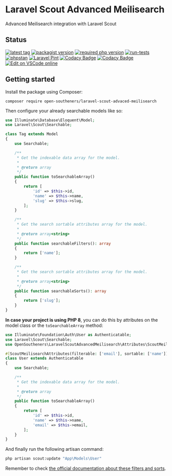 # Laravel Scout Advanced Meilisearch

Advanced Meilisearch integration with Laravel Scout

## Status

[![latest tag](https://img.shields.io/github/v/tag/open-southeners/laravel-scout-advaced-meilisearch?label=latest&sort=semver)](https://github.com/open-southeners/laravel-scout-advaced-meilisearch/releases/latest) [![packagist version](https://img.shields.io/packagist/v/open-southeners/laravel-scout-advaced-meilisearch)](https://packagist.org/packages/open-southeners/laravel-scout-advaced-meilisearch) [![required php version](https://img.shields.io/packagist/php-v/open-southeners/laravel-scout-advaced-meilisearch)](https://www.php.net/supported-versions.php) [![run-tests](https://github.com/open-southeners/laravel-scout-advaced-meilisearch/actions/workflows/tests.yml/badge.svg?branch=main)](https://github.com/open-southeners/laravel-scout-advaced-meilisearch/actions/workflows/tests.yml) [![phpstan](https://github.com/open-southeners/laravel-scout-advaced-meilisearch/actions/workflows/phpstan.yml/badge.svg)](https://github.com/open-southeners/laravel-scout-advaced-meilisearch/actions/workflows/phpstan.yml) [![Laravel Pint](https://img.shields.io/badge/code%20style-pint-orange?logo=laravel)](https://github.com/open-southeners/laravel-scout-advaced-meilisearch/actions/workflows/pint.yml) [![Codacy Badge](https://app.codacy.com/project/badge/Grade/63c83ba040444c1197fcf09c091b995a)](https://www.codacy.com/gh/open-southeners/laravel-scout-advaced-meilisearch/dashboard?utm_source=github.com&amp;utm_medium=referral&amp;utm_content=open-southeners/laravel-scout-advaced-meilisearch&amp;utm_campaign=Badge_Grade) [![Codacy Badge](https://app.codacy.com/project/badge/Coverage/63c83ba040444c1197fcf09c091b995a)](https://www.codacy.com/gh/open-southeners/laravel-scout-advaced-meilisearch/dashboard?utm_source=github.com&utm_medium=referral&utm_content=open-southeners/laravel-scout-advaced-meilisearch&utm_campaign=Badge_Coverage) [![Edit on VSCode online](https://img.shields.io/badge/vscode-edit%20online-blue?logo=visualstudiocode)](https://vscode.dev/github/open-southeners/laravel-scout-advaced-meilisearch)

## Getting started

Install the package using Composer:

```
composer require open-southeners/laravel-scout-advaced-meilisearch
```

Then configure your already searchable models like so:

```php
use Illuminate\Database\Eloquent\Model;
use Laravel\Scout\Searchable;

class Tag extends Model
{
    use Searchable;

    /**
     * Get the indexable data array for the model.
     *
     * @return array
     */
    public function toSearchableArray()
    {
        return [
            'id' => $this->id,
            'name' => $this->name,
            'slug' => $this->slug,
        ];
    }

    /**
     * Get the search sortable attributes array for the model.
     *
     * @return array<string>
     */
    public function searchableFilters(): array
    {
        return ['name'];
    }

    /**
     * Get the search sortable attributes array for the model.
     *
     * @return array<string>
     */
    public function searchableSorts(): array
    {
        return ['slug'];
    }
}
```

**In case your project is using PHP 8**, you can do this by attributes on the model class or the `toSearchableArray` method:

```php
use Illuminate\Foundation\Auth\User as Authenticatable;
use Laravel\Scout\Searchable;
use OpenSoutheners\LaravelScoutAdvancedMeilisearch\Attributes\ScoutMeilisearchAttributes;

#[ScoutMeilisearchAttributes(filterable: ['email'], sortable: ['name'])]
class User extends Authenticatable
{
    use Searchable;

    /**
     * Get the indexable data array for the model.
     *
     * @return array
     */
    public function toSearchableArray()
    {
        return [
            'id' => $this->id,
            'name' => $this->name,
            'email' => $this->email,
        ];
    }
}
```

And finally run the following artisan command:

```bash
php artisan scout:update "App\Models\User"
```

Remember to check [the official documentation about these filters and sorts](https://docs.meilisearch.com/learn/getting_started/filtering_and_sorting.html).
